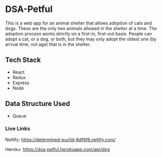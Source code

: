 # DSA-Petful

This is a web app for an animal shelter that allows adoption of cats and dogs. These are the only two animals allowed in the shelter at a time. The adoption process works strictly on a first-in, first-out basis. People can adopt a cat, or a dog, or both, but they may only adopt the oldest one (by arrival time, not age) that is in the shelter.

## Tech Stack

* React
* Redux
* Express
* Node

## Data Structure Used
* Queue

### Live Links

Netlify: https://determined-euclid-8df8f6.netlify.com/

Heroku: https://dsa-petful.herokuapp.com/api/dog
